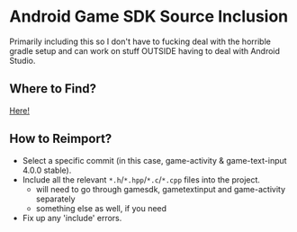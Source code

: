 # Android Game SDK Source Inclusion

Primarily including this so I don't have to fucking deal with the horrible gradle setup and can work on stuff OUTSIDE having to deal with Android Studio.

## Where to Find?

[Here!](https://android.googlesource.com/platform/frameworks/opt/gamesdk/+/9af0c7683febf43997ff1bafcf29722c2c0c086c)

## How to Reimport?

- Select a specific commit (in this case, game-activity & game-text-input 4.0.0 stable).
- Include all the relevant `*.h`/`*.hpp`/`*.c`/`*.cpp` files into the project.
  - will need to go through gamesdk, gametextinput and game-activity separately
  - something else as well, if you need
- Fix up any 'include' errors.
